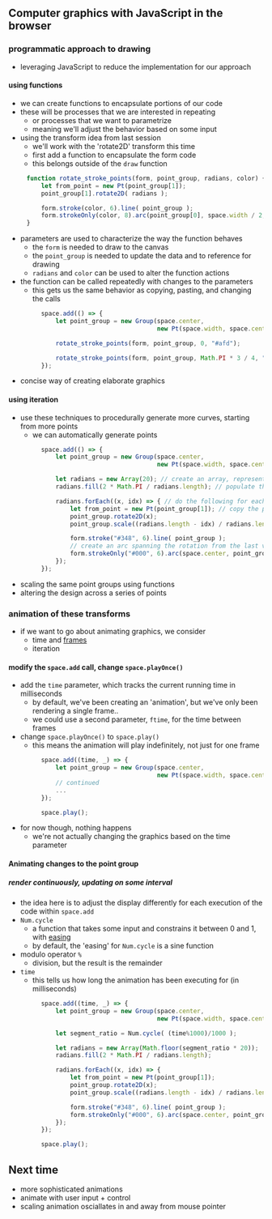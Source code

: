 ## Computer graphics with JavaScript in the browser

### programmatic approach to drawing
- leveraging JavaScript to reduce the implementation for our approach

#### using functions
- we can create functions to encapsulate portions of our code
- these will be processes that we are interested in repeating
  - or processes that we want to parametrize
  - meaning we'll adjust the behavior based on some input
- using the transform idea from last session
  - we'll work with the 'rotate2D' transform this time
  - first add a function to encapsulate the form code
  - this belongs outside of the `draw` function
```js
     function rotate_stroke_points(form, point_group, radians, color) {
         let from_point = new Pt(point_group[1]);
         point_group[1].rotate2D( radians );

         form.stroke(color, 6).line( point_group );
         form.strokeOnly(color, 8).arc(point_group[0], space.width / 2, from_point.angle(), point_group[1].angle());
     }
```
- parameters are used to characterize the way the function behaves
  - the `form` is needed to draw to the canvas
  - the `point_group` is needed to update the data and to reference for drawing
  - `radians` and `color` can be used to alter the function actions
- the function can be called repeatedly with changes to the parameters
  - this gets us the same behavior as copying, pasting, and changing the calls
```js
         space.add(() => {
             let point_group = new Group(space.center,
                                         new Pt(space.width, space.center.y));

             rotate_stroke_points(form, point_group, 0, "#afd");

             rotate_stroke_points(form, point_group, Math.PI * 3 / 4, "#af2");
         });
```
- concise way of creating elaborate graphics

#### using iteration
- use these techniques to procedurally generate more curves, starting from more points
  - we can automatically generate points
```js
         space.add(() => {
             let point_group = new Group(space.center,
                                         new Pt(space.width, space.center.y));

             let radians = new Array(20); // create an array, representing each increment clockwise
             radians.fill(2 * Math.PI / radians.length); // populate the array automatically with the step size in radians (rotational step size)

             radians.forEach((x, idx) => { // do the following for each of the segments in the array
                 let from_point = new Pt(point_group[1]); // copy the point along the circumference before rotating
                 point_group.rotate2D(x);
                 point_group.scale((radians.length - idx) / radians.length); // scale the 'vector' by some fraction after we rotate

                 form.stroke("#348", 6).line( point_group );
                 // create an arc spanning the rotation from the last vector to the updated vector (after scale / rotation)
                 form.strokeOnly("#000", 6).arc(space.center, point_group[1].$subtract(space.center).magnitude(), from_point.angle(), x, true);
             });
         });
```
- scaling the same point groups using functions
- altering the design across a series of points

### animation of these transforms
- if we want to go about animating graphics, we consider
  - time and [frames](https://en.wikipedia.org/wiki/Frame_rate)
  - iteration

#### modify the `space.add` call, change `space.playOnce()`
- add the `time` parameter, which tracks the current running time in milliseconds
  - by default, we've been creating an 'animation', but we've only been rendering a single frame..
  - we could use a second parameter, `ftime`, for the time between frames
- change `space.playOnce()` to `space.play()`
  - this means the animation will play indefinitely, not just for one frame
```js
         space.add((time, _) => {
             let point_group = new Group(space.center,
                                         new Pt(space.width, space.center.y));
             // continued
             ...
         });

         space.play();
```
- for now though, nothing happens
  - we're not actually changing the graphics based on the time parameter

#### Animating changes to the point group

##### render continuously, updating on some interval
- the idea here is to adjust the display differently for each execution of the code within `space.add`
- `Num.cycle`
  - a function that takes some input and constrains it between 0 and 1, with [easing](https://easings.net/)
  - by default, the 'easing' for `Num.cycle` is a sine function
- modulo operator `%`
  - division, but the result is the remainder
- `time`
  - this tells us how long the animation has been executing for (in milliseconds)
```js
         space.add((time, _) => {
             let point_group = new Group(space.center,
                                         new Pt(space.width, space.center.y));

             let segment_ratio = Num.cycle( (time%1000)/1000 );

             let radians = new Array(Math.floor(segment_ratio * 20));
             radians.fill(2 * Math.PI / radians.length);

             radians.forEach((x, idx) => {
                 let from_point = new Pt(point_group[1]);
                 point_group.rotate2D(x);
                 point_group.scale((radians.length - idx) / radians.length);

                 form.stroke("#348", 6).line( point_group );
                 form.strokeOnly("#000", 6).arc(space.center, point_group[1].$subtract(space.center).magnitude(), from_point.angle(), x, false);
             });
         });

         space.play();
```

## Next time
- more sophisticated animations
- animate with user input + control
- scaling animation osciallates in and away from mouse pointer
